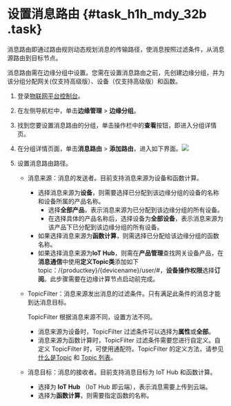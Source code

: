 # 设置消息路由 {#task_h1h_mdy_32b .task}

消息路由即通过路由规则动态规划消息的传输路径，使消息按照过滤条件，从消息源路由到目标节点。

消息路由需在边缘分组中设置。您需在设置消息路由之前，先创建边缘分组，并为该分组分配网关\(仅支持高级版）、设备（仅支持高级版）和函数。

1.  登录[物联网平台控制台](https://iot.console.aliyun.com/)。 
2.  在左侧导航栏中，单击**边缘管理** \> **边缘分组**。 
3.  找到您要设置消息路由的分组，单击操作栏中的**查看**按钮，即进入分组详情页。 
4.   在分组详情页面，单击**消息路由** \> **添加路由**，进入如下界面。![](http://static-aliyun-doc.oss-cn-hangzhou.aliyuncs.com/assets/img/15106/6547_zh-CN.png)

 
5.  设置消息路由路径。 
    -   消息来源：消息的发送者。目前支持消息来源为设备和函数计算。

        -   选择消息来源为**设备**，则需要选择已分配到该边缘分组的设备的名称和设备所属的产品名称。
            -   选择**全部产品**，表示消息来源为已分配到该边缘分组的所有设备。
            -   在选择具体的产品名称后，选择设备为**全部设备**，表示消息来源为该产品下已分配到该边缘分组的所有设备。
        -   如果选择消息来源为**函数计算**，则需选择已分配给该边缘分组的函数名称。
        -   如果选择消息来源为**IoT Hub**，则需在**产品管理**查找网关设备产品，在**消息通信**中使用**定义Topic类**添加如下topic：/{productkey}/{devicename}/user/#，**设备操作权限**选择**订阅**。此步骤需要在边缘计算节点启动前完成。
    -   TopicFilter：消息来源发出消息的过滤条件。只有满足此条件的消息才能到达消息目标。

        TopicFilter 根据消息来源不同，设置方法不同。

        -   消息来源为设备时，TopicFilter 过滤条件可以选择为**属性**或**全部**。
        -   消息来源为函数计算时，TopicFilter 过滤条件需要您进行自定义。自定义 TopicFilter 时，可使用通配符。TopicFilter 的定义方法，请参见[什么是Topic](../../../../cn.zh-CN/用户指南/创建产品与设备/Topic/什么是Topic.md#) 和 [Topic 列表](../../../../cn.zh-CN/用户指南/创建产品与设备/Topic/Topic列表.md#)。
    -   消息目标：消息的接收者。目前支持消息目标为 IoT Hub 和函数计算。

        -   选择为 **IoT Hub** （IoT Hub 即云端），表示消息需要上传到云端。
        -   选择为**函数计算**，则需要指定函数的名称。

